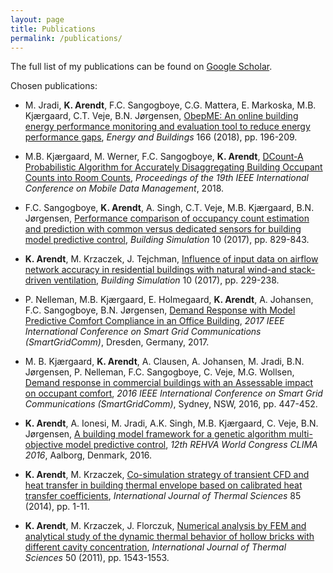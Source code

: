 ```yaml
---
layout: page
title: Publications
permalink: /publications/
---
```


The full list of my publications can be found on [Google Scholar](https://scholar.google.dk/citations?user=ZDX0THoAAAAJ&hl=en).

Chosen publications:

* M. Jradi, **K. Arendt**, F.C. Sangogboye, C.G. Mattera, E. Markoska, M.B. Kjærgaard, C.T. Veje, B.N. Jørgensen, [ObepME: An online building energy performance monitoring and evaluation tool to reduce energy performance gaps][ObepMe], *Energy and Buildings* 166 (2018), pp. 196-209.

[ObepMe]: https://www.sciencedirect.com/science/article/pii/S0378778817340707

* M.B. Kjærgaard, M. Werner, F.C. Sangogboye, **K. Arendt**, [DCount-A Probabilistic Algorithm for Accurately Disaggregating Building Occupant Counts into Room Counts][DCount-A], *Proceedings of the 19th IEEE International Conference on Mobile Data Management*, 2018.

[DCount-A]: https://ieeexplore.ieee.org/document/8411261/

* F.C. Sangogboye, **K. Arendt**, A. Singh, C.T. Veje, M.B. Kjærgaard, B.N. Jørgensen, [Performance comparison of occupancy count estimation and prediction with common versus dedicated sensors for building model predictive control][Sangogboye - Building Simulation - 2017], *Building Simulation* 10 (2017), pp. 829-843.

[Sangogboye - Building Simulation - 2017]: https://link.springer.com/article/10.1007/s12273-017-0397-5

* **K. Arendt**, M. Krzaczek, J. Tejchman, [Influence of input data on airflow network accuracy in residential buildings with natural wind-and stack-driven ventilation][Arendt - Building Simulation - 2017], *Building Simulation* 10 (2017), pp. 229-238.

[Arendt - Building Simulation - 2017]: https://link.springer.com/article/10.1007/s12273-016-0320-5

* P. Nelleman, M.B. Kjærgaard, E. Holmegaard, **K. Arendt**, A. Johansen, F.C. Sangogboye, B.N. Jørgensen, [Demand Response with Model Predictive Comfort Compliance in an Office Building][Nelleman - SmartGridComm - 2017], *2017 IEEE International Conference on Smart Grid Communications (SmartGridComm)*, Dresden, Germany, 2017.

[Nelleman - SmartGridComm - 2017]: https://ieeexplore.ieee.org/document/8340733/

* M. B. Kjærgaard, **K. Arendt**, A. Clausen, A. Johansen, M. Jradi, B.N. Jørgensen, P. Nelleman, F.C. Sangogboye, C. Veje, M.G. Wollsen, [Demand response in commercial buildings with an Assessable impact on occupant comfort][DR in commercial buildings], *2016 IEEE International Conference on Smart Grid Communications (SmartGridComm)*, Sydney, NSW, 2016, pp. 447-452.

[DR in commercial buildings]: https://ieeexplore.ieee.org/document/7778802/

* **K. Arendt**, A. Ionesi, M. Jradi, A.K. Singh, M.B. Kjærgaard, C. Veje, B.N. Jørgensen, [A building model framework for a genetic algorithm multi-objective model predictive control][Arendt - CLIMA - 2016], *12th REHVA World Congress CLIMA 2016*, Aalborg, Denmark, 2016.

[Arendt - CLIMA - 2016]: http://vbn.aau.dk/files/233777863/paper_186.pdf

* **K. Arendt**, M. Krzaczek, [Co-simulation strategy of transient CFD and heat transfer in building thermal envelope based on calibrated heat transfer coefficients][Arendt - CFD co-simulation - 2014], *International Journal of Thermal Sciences* 85 (2014), pp. 1-11.

[Arendt - CFD co-simulation - 2014]: https://www.sciencedirect.com/science/article/pii/S1290072914001616

* **K. Arendt**, M. Krzaczek, J. Florczuk, [Numerical analysis by FEM and analytical study of the dynamic thermal behavior of hollow bricks with different cavity concentration][Arendt - hollow bricks - 2011], *International Journal of Thermal Sciences* 50 (2011), pp. 1543-1553.

[Arendt - hollow bricks - 2011]: https://www.sciencedirect.com/science/article/pii/S1290072911000780